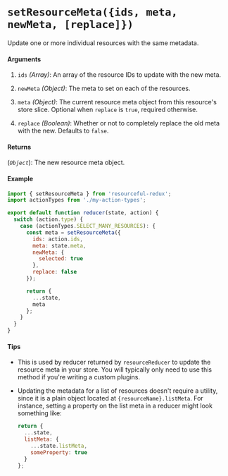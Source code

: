 # `setResourceMeta({ids, meta, newMeta, [replace]})`

Update one or more individual resources with the same metadata.

#### Arguments

1. `ids` *(Array)*: An array of the resource IDs to update with the new meta.

1. `newMeta` *(Object)*: The meta to set on each of the resources.

1. `meta` *(Object)*: The current resource meta object from this resource's
  store slice. Optional when `replace` is `true`, required otherwise.

1. `replace` *(Boolean)*: Whether or not to completely replace the old meta with
  the new. Defaults to `false`.

#### Returns

(*`Object`*): The new resource meta object.

#### Example

```js
import { setResourceMeta } from 'resourceful-redux';
import actionTypes from './my-action-types';

export default function reducer(state, action) {
  switch (action.type) {
    case (actionTypes.SELECT_MANY_RESOURCES): {
      const meta = setResourceMeta({
        ids: action.ids,
        meta: state.meta,
        newMeta: {
          selected: true
        },
        replace: false
      });

      return {
        ...state,
        meta
      };
    }
  }
}
```

#### Tips

- This is used by reducer returned by `resourceReducer` to update the resource
  meta in your store. You will typically only need to use this method if you're
  writing a custom plugins.

- Updating the metadata for a list of resources doesn't require a utility, since
  it is a plain object located at `{resourceName}.listMeta`. For instance,
  setting a property on the list meta in a reducer might look something like:

  ```js
  return {
    ...state,
    listMeta: {
      ...state.listMeta,
      someProperty: true
    }
  };
  ```
